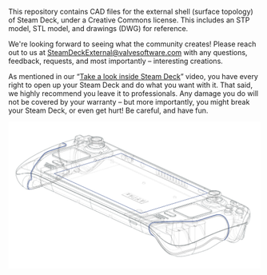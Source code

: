 This repository contains CAD files for the external shell (surface topology) of Steam Deck, under a Creative Commons license. This includes an STP model, STL model, and drawings (DWG) for reference.

We're looking forward to seeing what the community creates! Please reach out to us at SteamDeckExternal@valvesoftware.com with any questions, feedback, requests, and most importantly – interesting creations.

As mentioned in our “[Take a look inside Steam Deck](https://www.youtube.com/watch?v=Dxnr2FAADAs)” video, you have every right to open up your Steam Deck and do what you want with it. That said, we highly recommend you leave it to professionals. Any damage you do will not be covered by your warranty –  but more importantly, you might break your Steam Deck, or even get hurt! Be careful, and have fun.


![Wireframe Steam Deck Image](assets/deck_cad_transparent.png)
